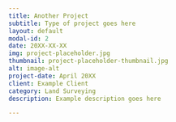 ```yaml
---
title: Another Project
subtitle: Type of project goes here
layout: default
modal-id: 2
date: 20XX-XX-XX
img: project-placeholder.jpg
thumbnail: project-placeholder-thumbnail.jpg
alt: image-alt
project-date: April 20XX
client: Example Client
category: Land Surveying
description: Example description goes here

---
```

